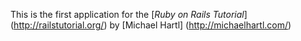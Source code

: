 This is the first application for the
[*Ruby on Rails Tutorial*] (http://railstutorial.org/)
by [Michael Hartl] (http://michaelhartl.com/)
